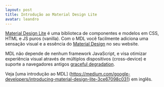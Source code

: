 ```yaml
---
layout: post
title: Introdução ao Material Design Lite
avatar: leandro
---
```


[Material Design Lite](http://getmdl.io) é uma biblioteca de componentes e modelos em CSS, HTML e JS puros (vanilla). Com o MDL você facilmente adiciona uma sensação visual e a essência do [Material Design](https://www.google.com/design/spec/material-design/introduction.html) no seu website.

MDL não depende de nenhum framework JavaScript, e visa otimizar experiência visual através de múltiplos dispositivos (cross-device) e suporte a navegadores antigos [graceful degradation](http://pt.stackoverflow.com/questions/30238/quando-usar-graceful-degradation-e-quando-usar-progressive-enhancement).

Veja [uma introdução ao MDL] (https://medium.com/google-developers/introducing-material-design-lite-3ce67098c031) em inglês.
